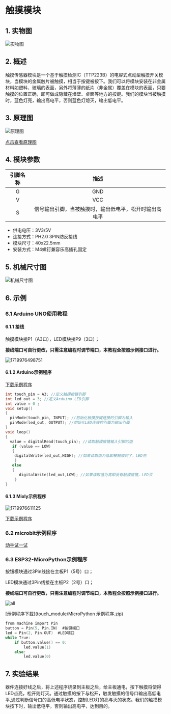 # 触摸模块

## 1. 实物图

![实物图](picture/touch_module.png)

## 2. 概述

​        触摸传感器模块是一个基于触摸检测IC（TTP223B）的电容式点动型触摸开关模块，当模块的金属触片被触摸，相当于按键被按下。我们可以将模块安装在非金属材料如塑料、玻璃的表面，另外将薄薄的纸片（非金属）覆盖在模块的表面，只要触摸的位置正确，即可做成隐藏在墙壁、桌面等地方的按键。我们的模块当被触摸时，蓝色灯亮，输出高电平，否则蓝色灯熄灭，输出低电平。

## 3. 原理图

![原理图](picture/touch_module_schematic.png)

[点击查看原理图](zh-cn/ph2.0_sensors/base_input_module/touch_module/touch_module_schematic.pdf ':ignore')

## 4. 模块参数

| 引脚名称 |                          描述                          |
| :------: | :----------------------------------------------------: |
|    G     |                          GND                           |
|    V     |                          VCC                           |
|    S     | 信号输出引脚，当被触摸时，输出低电平，松开时输出高电平 |

- 供电电压：3V3/5V
- 连接方式：PH2.0 3PIN防反接线
- 模块尺寸：40x22.5mm
- 安装方式：M4螺钉兼容乐高插孔固定

## 5. 机械尺寸图

![机械尺寸图](picture/touch_module_assembly.png)

## 6. 示例

### 6.1 Arduino UNO使用教程

#### 6.1.1 接线

触摸模块接P1（A3口），LED模块接P9（3口）；

**接线端口可自行更改，只需注意编程时调节端口，本教程全按照示例接口进行。**

![1719976498751](picture/1719976498751.png)

#### 6.1.2 Arduino示例程序

[下载示例程序](zh-cn/ph2.0_sensors/base_input_module/touch_module/touch_module.zip ':ignore')

```c
int touch_pin = A3; //定义触摸按键引脚
int led_out = 3; //定义Arduino LED引脚
int value = 0 ;
void setup()
{
  pinMode(touch_pin, INPUT); //初始化触摸按键连接的引脚为输入
  pinMode(led_out, OUTPUT); //初始化LED连接的引脚为输出引脚
}
void loop()
{
  value = digitalRead(touch_pin); //读取触摸按键输入引脚的值
   if (value == LOW)
   {
    digitalWrite(led_out,HIGH); //如果读取值为低即被触摸到了，LED亮
    }
   else
   {
      digitalWrite(led_out,LOW); //如果读取值为高即没有触摸按键，LED灭
    }
}
```

#### 6.1.3 Mixly示例程序

![1719976611125](picture/1719976611125.png)

[下载示例程序](zh-cn/ph2.0_sensors/base_input_module/touch_module/touch_Mixly_demo.zip ':ignore')

### 6.2 microbit示例程序

<a href="https://makecode.microbit.org/_5bXfq63TiM3m" target="_blank">动手试一试</a>

### 6.3 ESP32-MicroPython示例程序

按钮模块通过3Pin线接在主板P1（5号）口；

LED模块通过3Pin线接在主板P2（2号）口；

**接线端口可自行更改，只需注意编程时调节端口，本教程全按照示例接口进行。**

![all](picture/all.png)

[示例程序下载](touch_module/MicroPython 示例程序.zip)

```c
from machine import Pin
button = Pin(5, Pin.IN)  #按键端口
led = Pin(2, Pin.OUT)  #LED端口
while True:
    if button.value() == 0:
        led.value(1)  
    else:
        led.value(0)
```

## 7. 实验结果

器件连接好线之后，将上述程序烧录到主板之后，给主板通电，按下触摸将使得LED点亮，松开则灯灭。通过触摸的按下与松开，触发触摸的信号口输出高低电平,通过判断信号口的高低电平状态，控制LED灯的亮与灭的状态。我们的触摸模块按下时，输出低电平，否则输出高电平，达到目的。
